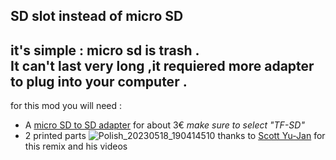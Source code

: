SD slot instead of micro SD
---
it's simple : micro sd is trash .  
It can't last very long ,it requiered more adapter to plug into your computer .
---
for this mod you will need :
- A [micro SD to SD adapter](https://fr.aliexpress.com/item/1005003299104936.html?spm=a2g0o.productlist.main.17.7d5c21e4n2uwU1&algo_pvid=6daf9711-09f0-4862-883a-12b3b7cd84c9&algo_exp_id=6daf9711-09f0-4862-883a-12b3b7cd84c9-8&pdp_npi=3%40dis%21EUR%212.73%212.73%21%21%21%21%21%402100b1a616844297975772204d0783%2112000025086296831%21sea%21FR%210&curPageLogUid=vuJ61qQEnlVJ) for about 3€ *make sure to select "TF-SD"*
- 2 printed parts
![Polish_20230518_190414510](https://github.com/polotinkering/optimal-ender3/assets/133749952/e0d89ded-41bd-489c-9e4e-22932e55d56e)
thanks to [Scott Yu-Jan](https://www.youtube.com/@ScottYuJan) for this remix and his videos 
